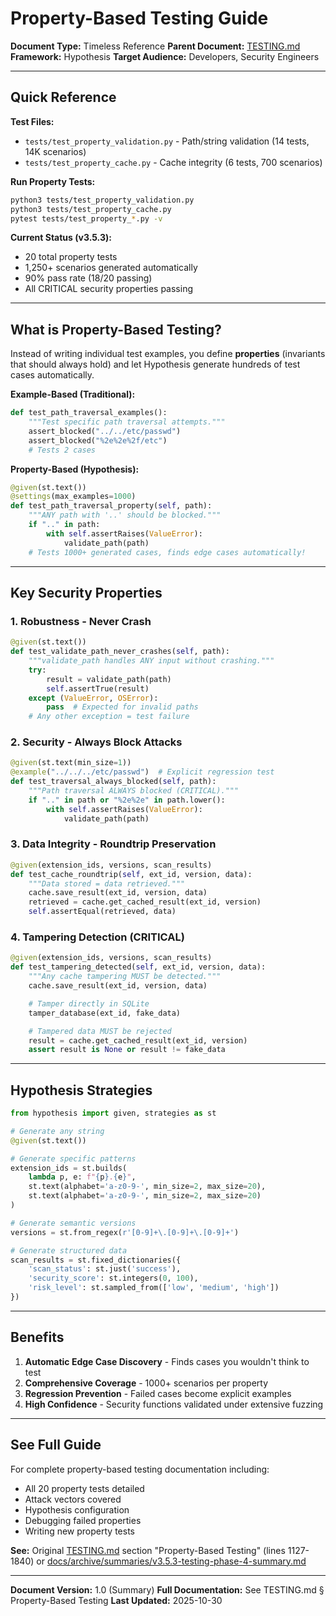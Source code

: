 # Property-Based Testing Guide

**Document Type:** Timeless Reference
**Parent Document:** [TESTING.md](../TESTING.md)
**Framework:** Hypothesis
**Target Audience:** Developers, Security Engineers

---

## Quick Reference

**Test Files:**
- `tests/test_property_validation.py` - Path/string validation (14 tests, 14K scenarios)
- `tests/test_property_cache.py` - Cache integrity (6 tests, 700 scenarios)

**Run Property Tests:**
```bash
python3 tests/test_property_validation.py
python3 tests/test_property_cache.py
pytest tests/test_property_*.py -v
```

**Current Status (v3.5.3):**
- 20 total property tests
- 1,250+ scenarios generated automatically
- 90% pass rate (18/20 passing)
- All CRITICAL security properties passing

---

## What is Property-Based Testing?

Instead of writing individual test examples, you define **properties** (invariants that should always hold) and let Hypothesis generate hundreds of test cases automatically.

**Example-Based (Traditional):**
```python
def test_path_traversal_examples():
    """Test specific path traversal attempts."""
    assert_blocked("../../etc/passwd")
    assert_blocked("%2e%2e%2f/etc")
    # Tests 2 cases
```

**Property-Based (Hypothesis):**
```python
@given(st.text())
@settings(max_examples=1000)
def test_path_traversal_property(self, path):
    """ANY path with '..' should be blocked."""
    if ".." in path:
        with self.assertRaises(ValueError):
            validate_path(path)
    # Tests 1000+ generated cases, finds edge cases automatically!
```

---

## Key Security Properties

### 1. Robustness - Never Crash
```python
@given(st.text())
def test_validate_path_never_crashes(self, path):
    """validate_path handles ANY input without crashing."""
    try:
        result = validate_path(path)
        self.assertTrue(result)
    except (ValueError, OSError):
        pass  # Expected for invalid paths
    # Any other exception = test failure
```

### 2. Security - Always Block Attacks
```python
@given(st.text(min_size=1))
@example("../../../etc/passwd")  # Explicit regression test
def test_traversal_always_blocked(self, path):
    """Path traversal ALWAYS blocked (CRITICAL)."""
    if ".." in path or "%2e%2e" in path.lower():
        with self.assertRaises(ValueError):
            validate_path(path)
```

### 3. Data Integrity - Roundtrip Preservation
```python
@given(extension_ids, versions, scan_results)
def test_cache_roundtrip(self, ext_id, version, data):
    """Data stored = data retrieved."""
    cache.save_result(ext_id, version, data)
    retrieved = cache.get_cached_result(ext_id, version)
    self.assertEqual(retrieved, data)
```

### 4. Tampering Detection (CRITICAL)
```python
@given(extension_ids, versions, scan_results)
def test_tampering_detected(self, ext_id, version, data):
    """Any cache tampering MUST be detected."""
    cache.save_result(ext_id, version, data)

    # Tamper directly in SQLite
    tamper_database(ext_id, fake_data)

    # Tampered data MUST be rejected
    result = cache.get_cached_result(ext_id, version)
    assert result is None or result != fake_data
```

---

## Hypothesis Strategies

```python
from hypothesis import given, strategies as st

# Generate any string
@given(st.text())

# Generate specific patterns
extension_ids = st.builds(
    lambda p, e: f"{p}.{e}",
    st.text(alphabet='a-z0-9-', min_size=2, max_size=20),
    st.text(alphabet='a-z0-9-', min_size=2, max_size=20)
)

# Generate semantic versions
versions = st.from_regex(r'[0-9]+\.[0-9]+\.[0-9]+')

# Generate structured data
scan_results = st.fixed_dictionaries({
    'scan_status': st.just('success'),
    'security_score': st.integers(0, 100),
    'risk_level': st.sampled_from(['low', 'medium', 'high'])
})
```

---

## Benefits

1. **Automatic Edge Case Discovery** - Finds cases you wouldn't think to test
2. **Comprehensive Coverage** - 1000+ scenarios per property
3. **Regression Prevention** - Failed cases become explicit examples
4. **High Confidence** - Security functions validated under extensive fuzzing

---

## See Full Guide

For complete property-based testing documentation including:
- All 20 property tests detailed
- Attack vectors covered
- Hypothesis configuration
- Debugging failed properties
- Writing new property tests

**See:** Original [TESTING.md](../TESTING.md) section "Property-Based Testing" (lines 1127-1840) or [docs/archive/summaries/v3.5.3-testing-phase-4-summary.md](../archive/summaries/v3.5.3-testing-phase-4-summary.md)

---

**Document Version:** 1.0 (Summary)
**Full Documentation:** See TESTING.md § Property-Based Testing
**Last Updated:** 2025-10-30
